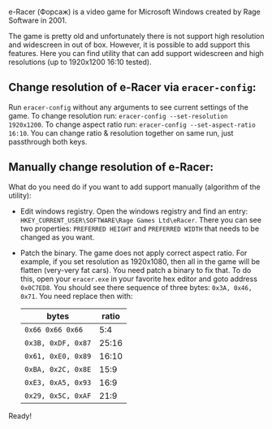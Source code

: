 e-Racer (Форсаж) is a video game for Microsoft Windows created by Rage Software in 2001.

The game is pretty old and unfortunately there is not support high resolution and widescreen in out of box. However, it is possible to add support this features. Here you can find utility that can add support widescreen and high resolutions (up to 1920x1200 16:10 tested).

## Change resolution of e-Racer via `eracer-config`:

Run `eracer-config` without any arguments to see current settings of the game.
To change resolution run: `eracer-config --set-resolution 1920x1200`.
To change aspect ratio run: `eracer-config --set-aspect-ratio 16:10`.
You can change ratio & resolution together on same run, just passthrough both keys.

## Manually change resolution of e-Racer:

What do you need do if you want to add support manually (algorithm of the utility):

* Edit windows registry.
    Open the windows registry and find an entry: `HKEY_CURRENT_USER\SOFTWARE\Rage Games Ltd\eRacer`. There you can see two properties: `PREFERRED HEIGHT` and `PREFERRED WIDTH` that needs to be changed as you want.

* Patch the binary.
    The game does not apply correct aspect ratio. For example, if you set resolution as 1920x1080, then all in the game will be flatten (very-very fat cars). You need patch a binary to fix that. To do this, open your `eracer.exe` in your favorite hex editor and goto address `0x0C7ED8`. You should see there sequence of three bytes: `0x3A, 0x46, 0x71`. You need replace then with:


    | bytes | ratio
    |----|----|
    | `0x66 0x66 0x66` | 5:4
    | `0x3B, 0xDF, 0x87` | 25:16
    | `0x61, 0xE0, 0x89` | 16:10
    | `0xBA, 0x2C, 0x8E` | 15:9
    | `0xE3, 0xA5, 0x93` | 16:9
    | `0x29, 0x5C, 0xAF` | 21:9

Ready!
